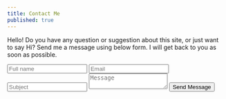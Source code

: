 ```yaml
---
title: Contact Me
published: true
---
```


Hello! Do you have any question or suggestion about this site, or just want to say Hi? Send me a message using below form. I will get back to you as soon as possible.

<form action="https://formspree.io/your@email.com" method="POST">
    <input type="text" name="name" placeholder="Full name">
    <input type="email" name="_replyto" placeholder="Email">
    <input type="text" name="subject" placeholder="Subject">
    <textarea name="message" placeholder="Message"></textarea>
    <input class="btn btn-primary" type="submit" value="Send Message" rows="4">
</form>
